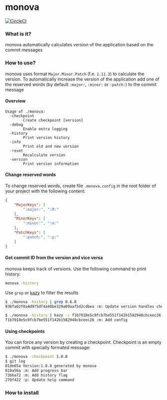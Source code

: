 monova
=====

[![CircleCI](https://circleci.com/gh/jsnjack/monova.svg?style=svg)](https://circleci.com/gh/jsnjack/monova)

### What is it?
monova automatically calculates version of the application based on the commit messages

### How to use?
monova uses format `Major.Minor.Patch` (f.e. `1.11.3`) to calculate the version. To automatically increase the version of the application add one of the reserved words (by default `:major:`, `:minor:` or `:patch:`) to the commit message

#### Overview
```
Usage of ./monova:
  -checkpoint
    	Create checkpoint [version]
  -debug
    	Enable extra logging
  -history
    	Print version history
  -info
    	Print old and new version
  -reset
    	Recalculate version
  -version
    	Print version information
```

#### Change reserved words
To change reserved words, create file `.monova.config` in the root folder of your project with the following content:
```json
{
    "MajorKeys": [
        ":major:", ":M:"
    ],
    "MinorKeys": [
        ":minor:", ":m:"
    ],
    "PatchKeys": [
        ":patch:", ":p:"
    ]
}
```

#### Get commit ID from the version and vice versa
monova keeps track of versions. Use the following command to print history:
```bash
monova -history
```
Use `grep` or [kazy](https://github.com/jsnjack/kazy-go) to filter the results
```bash
$ ./monova -history | grep 0.6.0
936fa02f8a4d975df4a40be329a09aaf5d2cdbea :m: Update version handles checkpoint              0.6.0
```
```bash
$ ./monova -history | kazy -i f1b7018e5c9fcb7be551f142b1582948cbceec26
f1b7018e5c9fcb7be551f142b1582948cbceec26 :m: Add config                                     0.4.0
```

#### Using checkpoints
You can force any version by creating a checkpoint. Checkpoint is an empty commit with specially formated message:
```bash
$ ./monova -checkpoint 1.0.0
$ git log
01de65a Version:1.0.0 generated by monova
010a56a :m: Add progress bar
73b6a72 :m: Add history flag
270f422 :p: Update help command
```

### How to install

